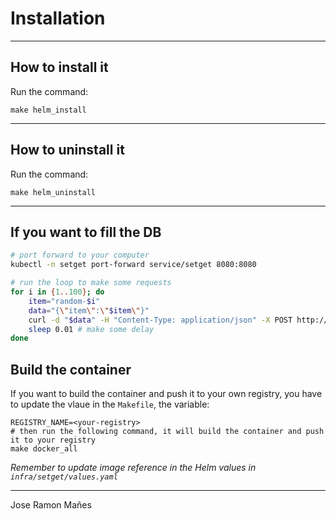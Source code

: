 # Installation

---

## How to install it

Run the command:

```make
make helm_install
```

---

## How to uninstall it

Run the command:

```make
make helm_uninstall
```

---

## If you want to fill the DB

```bash
# port forward to your computer
kubectl -n setget port-forward service/setget 8080:8080

# run the loop to make some requests
for i in {1..100}; do
    item="random-$i"
    data="{\"item\":\"$item\"}"
    curl -d "$data" -H "Content-Type: application/json" -X POST http://localhost:8080/set
    sleep 0.01 # make some delay
done

```


## Build the container

If you want to build the container and push it to your own registry, you have to update the vlaue in the `Makefile`, the variable:
```
REGISTRY_NAME=<your-registry>
# then run the following command, it will build the container and push it to your registry
make docker_all
```

*Remember to update image reference in the Helm values in `infra/setget/values.yaml`*

---


Jose Ramon Mañes